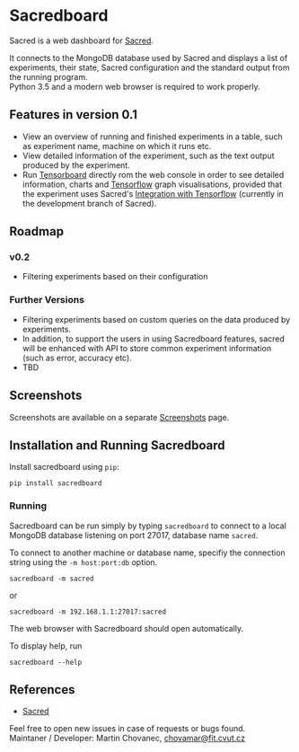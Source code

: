 # Sacredboard

Sacred is a web dashboard for [Sacred](https://github.com/IDSIA/sacred).
 
It connects to the MongoDB database used by Sacred
and displays a list of experiments, their state, Sacred configuration and
the standard output from the running program.  
Python 3.5 and a modern web browser is required to work properly.

## Features in version 0.1

- View an overview of running and finished experiments in a table,
 such as experiment name, machine on which it runs etc.
- View detailed information of the experiment,
 such as the text output produced by the experiment.
- Run [Tensorboard](https://www.tensorflow.org/versions/r0.10/how_tos/summaries_and_tensorboard/) 
    directly rom the web console in order to see detailed information,
    charts and [Tensorflow](https://www.tensorflow.org) graph visualisations,
    provided that the experiment uses Sacred's 
    [Integration with Tensorflow](https://github.com/IDSIA/sacred/blob/develop/docs/tensorflow.rst)
     (currently in the development branch of Sacred).

## Roadmap

### v0.2

- Filtering experiments based on their configuration

### Further Versions

- Filtering experiments based on custom queries on the data produced by experiments. 
- In addition, to support the users in using Sacredboard features,
 sacred will be enhanced with API to store common experiment information (such as error, accuracy etc).
- TBD

## Screenshots

Screenshots are available on a separate [Screenshots](./docs/screenshots.md) page.

## Installation and Running Sacredboard

Install sacredboard using `pip`:  

    pip install sacredboard



### Running

Sacredboard can be run simply by typing ``sacredboard`` to connect to
 a local MongoDB database listening on port 27017, database name `sacred`.
 
 To connect to another machine or database name, specifiy the connection string
 using the `-m host:port:db` option.
 
    sacredboard -m sacred
    
or
    
    sacredboard -m 192.168.1.1:27017:sacred

The web browser with Sacredboard should open automatically.


To display help, run

    sacredboard --help


## References

- [Sacred](http://github.com/IDSIA/sacred) 


Feel free to open new issues in case of requests or bugs found.  
Maintaner / Developer: Martin Chovanec, chovamar@fit.cvut.cz